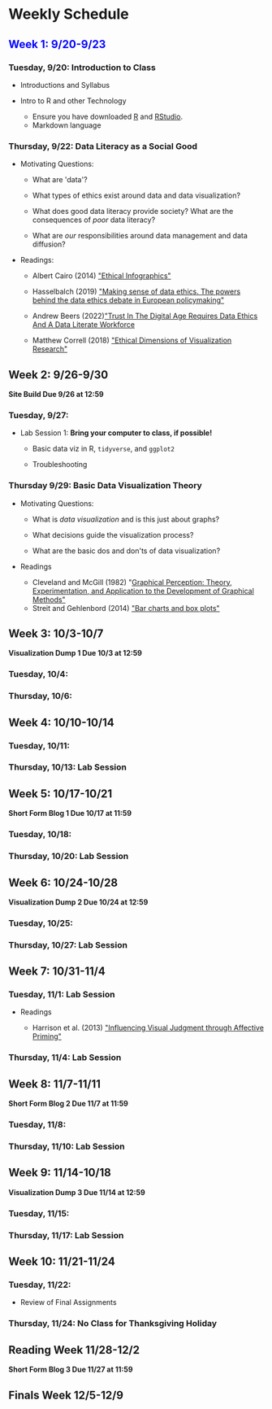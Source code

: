 # Weekly Schedule 

## <span style= "color:blue"> Week 1: 9/20-9/23 </span> 

### Tuesday, 9/20: Introduction to Class 

- Introductions and Syllabus 

- Intro to R and other Technology 
   - Ensure you have downloaded [R](https://cran.r-project.org/) and [RStudio](https://www.rstudio.com/).
   - Markdown language  

### Thursday, 9/22: Data Literacy as a Social Good 

- Motivating Questions: 

   - What are 'data'? 

   - What types of ethics exist around data and data visualization? 
  
   - What does good data literacy provide society? What are the consequences of *poor* data literacy? 
  
   - What are *our* responsibilities around data management and data diffusion? 

- Readings: 

   - Albert Cairo (2014) ["Ethical Infographics"](https://www.dropbox.com/s/pqgmg02yz0pgju4/EthicalInfographics.pdf)
   
   - Hasselbalch (2019) ["Making sense of data ethics. The powers behind the data ethics debate in European policymaking"](https://policyreview.info/pdf/policyreview-2019-2-1401.pdf)
  
   - Andrew Beers (2022)["Trust In The Digital Age Requires Data Ethics And A Data Literate Workforce](https://www.forbes.com/sites/tableau/2022/04/14/trust-in-the-digital-age-requires-data-ethics-and-a-data-literate-workforce/?sh=5ba83a3d5437) 

   - Matthew Correll (2018) ["Ethical Dimensions of Visualization Research"](https://arxiv.org/pdf/1811.07271.pdf)
   

## Week 2: 9/26-9/30 

**Site Build Due 9/26 at 12:59** 

### Tuesday, 9/27: 

- Lab Session 1: **Bring your computer to class, if possible!** 

   - Basic data viz in R, `tidyverse`, and `ggplot2` 
   
   - Troubleshooting 

### Thursday 9/29: Basic Data Visualization Theory 

- Motivating Questions: 

   - What is *data visualization* and is this just about graphs? 
   
   - What decisions guide the visualization process? 
   
   - What are the basic dos and don'ts of data visualization? 

- Readings 

  - Cleveland and McGill (1982) "[Graphical Perception: Theory, Experimentation, and Application to the Development of Graphical Methods"](https://www.jstor.org/stable/pdf/2288400.pdf)
  - Streit and Gehlenbord (2014) ["Bar charts and box plots"](https://www.nature.com/articles/nmeth.2807.pdf)

## Week 3: 10/3-10/7 

**Visualization Dump 1 Due 10/3 at 12:59** 

### Tuesday, 10/4: 

### Thursday, 10/6: 

## Week 4: 10/10-10/14 

### Tuesday, 10/11: 

### Thursday, 10/13: Lab Session 

## Week 5: 10/17-10/21

**Short Form Blog 1 Due 10/17 at 11:59**

### Tuesday, 10/18: 

### Thursday, 10/20: Lab Session 

## Week 6: 10/24-10/28

**Visualization Dump 2 Due 10/24 at 12:59** 

### Tuesday, 10/25: 

### Thursday, 10/27: Lab Session 

## Week 7: 10/31-11/4

### Tuesday, 11/1: Lab Session 

- Readings
  
  - Harrison et al. (2013) ["Influencing Visual Judgment through Affective Priming"](https://dl.acm.org/doi/pdf/10.1145/2470654.2481410)

### Thursday, 11/4: Lab Session 

## Week 8: 11/7-11/11

**Short Form Blog 2 Due 11/7 at 11:59** 

### Tuesday, 11/8: 

### Thursday, 11/10: Lab Session 

## Week 9: 11/14-10/18 

**Visualization Dump 3 Due 11/14 at 12:59** 

### Tuesday, 11/15: 

### Thursday, 11/17: Lab Session 

## Week 10: 11/21-11/24

### Tuesday, 11/22: 

- Review of Final Assignments 

### Thursday, 11/24: **No Class for Thanksgiving Holiday** 

## Reading Week 11/28-12/2

**Short Form Blog 3 Due 11/27 at 11:59** 

## Finals Week 12/5-12/9 
